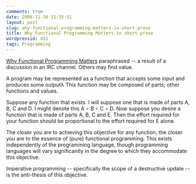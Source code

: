 ```yaml
---
comments: true
date: 2008-11-30 11:35:51
layout: post
slug: why-functional-programming-matters-in-short-prose
title: Why Functional Programming Matters in short prose
wordpressid: 451
tags: Programming
---
```


[Why Functional Programming Matters](http://www.cse.chalmers.se/~rjmh/Papers/whyfp.html) paraphrased -- a result of a discussion in an IRC channel. Others may find value.

A program may be represented as a function that accepts some input and produces some outputλ This function may be composed of parts; other functions and values.

Suppose any function that exists. I will suppose one that is made of parts A, B, C and D. I might denote this A ∘ B ∘ C ∘ D. Now suppose you desire a function that is made of parts A, B, C and E. Then the effort required for your function should be proportional to the effort required for E alone.

The closer you are to achieving this objective for any function, the closer you are to the essence of (pure) functional programming. This exists independently of the programming language, though programming languages will vary significantly in the degree to which they accommodate this objective.

Imperative programming -- specifically the scope of a destructive update -- is the anti-thesis of this objective.
